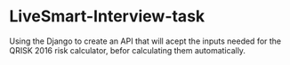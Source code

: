 # LiveSmart-Interview-task
Using the Django to create an API that will acept the inputs needed for the QRISK 2016 risk calculator, befor calculating them automatically.
